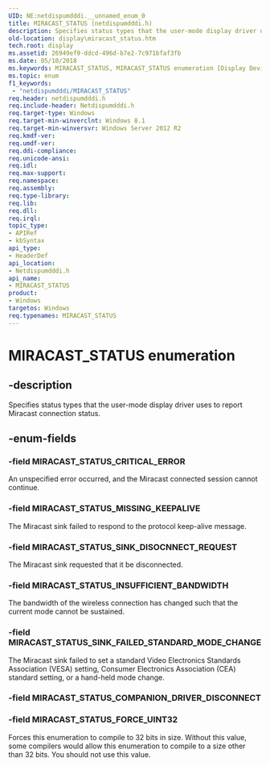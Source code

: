 ```yaml
---
UID: NE:netdispumdddi.__unnamed_enum_0
title: MIRACAST_STATUS (netdispumdddi.h)
description: Specifies status types that the user-mode display driver uses to report Miracast connection status.
old-location: display\miracast_status.htm
tech.root: display
ms.assetid: 26949ef9-ddcd-496d-b7e2-7c971bfaf3fb
ms.date: 05/10/2018
ms.keywords: MIRACAST_STATUS, MIRACAST_STATUS enumeration [Display Devices], MIRACAST_STATUS_CRITICAL_ERROR, MIRACAST_STATUS_FORCE_UINT32, MIRACAST_STATUS_INSUFFICIENT_BANDWIDTH, MIRACAST_STATUS_MISSING_KEEPALIVE, MIRACAST_STATUS_SINK_DISOCNNECT_REQUEST, MIRACAST_STATUS_SINK_FAILED_STANDARD_MODE_CHANGE, display.miracast_status, netdispumdddi/MIRACAST_STATUS, netdispumdddi/MIRACAST_STATUS_CRITICAL_ERROR, netdispumdddi/MIRACAST_STATUS_FORCE_UINT32, netdispumdddi/MIRACAST_STATUS_INSUFFICIENT_BANDWIDTH, netdispumdddi/MIRACAST_STATUS_MISSING_KEEPALIVE, netdispumdddi/MIRACAST_STATUS_SINK_DISOCNNECT_REQUEST, netdispumdddi/MIRACAST_STATUS_SINK_FAILED_STANDARD_MODE_CHANGE
ms.topic: enum
f1_keywords:
 - "netdispumdddi/MIRACAST_STATUS"
req.header: netdispumdddi.h
req.include-header: Netdispumdddi.h
req.target-type: Windows
req.target-min-winverclnt: Windows 8.1
req.target-min-winversvr: Windows Server 2012 R2
req.kmdf-ver: 
req.umdf-ver: 
req.ddi-compliance: 
req.unicode-ansi: 
req.idl: 
req.max-support: 
req.namespace: 
req.assembly: 
req.type-library: 
req.lib: 
req.dll: 
req.irql: 
topic_type:
- APIRef
- kbSyntax
api_type:
- HeaderDef
api_location:
- Netdispumdddi.h
api_name:
- MIRACAST_STATUS
product:
- Windows
targetos: Windows
req.typenames: MIRACAST_STATUS
---
```


# MIRACAST_STATUS enumeration


## -description


Specifies status types  that the user-mode display driver uses to report Miracast connection status.


## -enum-fields




### -field MIRACAST_STATUS_CRITICAL_ERROR

An unspecified error occurred, and the Miracast connected session cannot continue.


### -field MIRACAST_STATUS_MISSING_KEEPALIVE

The Miracast sink failed to respond to the protocol keep-alive message.


### -field MIRACAST_STATUS_SINK_DISOCNNECT_REQUEST

The Miracast sink requested that it be disconnected.


### -field MIRACAST_STATUS_INSUFFICIENT_BANDWIDTH

The bandwidth of the wireless connection has changed such that the current mode cannot be sustained.


### -field MIRACAST_STATUS_SINK_FAILED_STANDARD_MODE_CHANGE

The Miracast sink failed to set a standard Video Electronics Standards Association (VESA) setting, Consumer Electronics Association (CEA) standard setting, or a hand-held mode change.


### -field MIRACAST_STATUS_COMPANION_DRIVER_DISCONNECT


### -field MIRACAST_STATUS_FORCE_UINT32

Forces this enumeration to compile to 32 bits in size. Without this value, some compilers would allow this enumeration to compile to a size other than 32 bits. You should not use this value.

